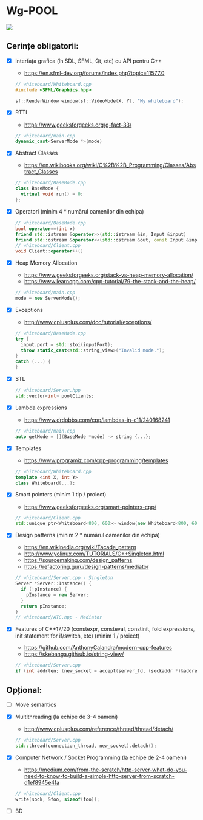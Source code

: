 # Wg-POOL

![](demo.gif)

## Cerințe obligatorii:

- [x] Interfața grafica (în SDL, SFML, Qt, etc) cu API pentru C++
    * https://en.sfml-dev.org/forums/index.php?topic=11577.0

    ```cpp
    // whiteboard/Whiteboard.cpp
    #include <SFML/Graphics.hpp>

    sf::RenderWindow window(sf::VideoMode(X, Y), "My whiteboard");
    ```

- [x] RTTI
    * https://www.geeksforgeeks.org/g-fact-33/

    ```cpp
    // whiteboard/main.cpp
    dynamic_cast<ServerMode *>(mode)
    ```

- [x] Abstract Classes 
    * https://en.wikibooks.org/wiki/C%2B%2B_Programming/Classes/Abstract_Classes

    ```cpp
    // whiteboard/BaseMode.cpp
    class BaseMode {
      virtual void run() = 0;
    };
    ```

- [x] Operatori (minim 4 * numărul oamenilor din echipa)

    ```cpp
    // whiteboard/BaseMode.cpp
    bool operator==(int x)
    friend std::istream &operator>>(std::istream &in, Input &input)
    friend std::ostream &operator<<(std::ostream &out, const Input &input)
    // whiteboard/Client.cpp
    void Client::operator++()
    ```

- [x] Heap Memory Allocation
    * https://www.geeksforgeeks.org/stack-vs-heap-memory-allocation/
    * https://www.learncpp.com/cpp-tutorial/79-the-stack-and-the-heap/

    ```cpp
    // whiteboard/main.cpp
    mode = new ServerMode();
    ```

- [x] Exceptions
    * http://www.cplusplus.com/doc/tutorial/exceptions/

    ```cpp
    // whiteboard/BaseMode.cpp
    try {
      input.port = std::stoi(inputPort);
      throw static_cast<std::string_view>("Invalid mode.");
    }
    catch (...) {
    }
    ```
    
- [x] STL

    ```cpp
    // whiteboard/Server.hpp
    std::vector<int> poolClients;
    ```

- [x] Lambda expressions
    * https://www.drdobbs.com/cpp/lambdas-in-c11/240168241

    ```cpp
    // whiteboard/main.cpp
    auto getMode = [](BaseMode *mode) -> string {...};
    ```

- [x] Templates
    * https://www.programiz.com/cpp-programming/templates

    ```cpp
    // whiteboard/Whiteboard.cpp
    template <int X, int Y>
    class Whiteboard{...};
    ```

- [x] Smart pointers (minim 1 tip / proiect)
    * https://www.geeksforgeeks.org/smart-pointers-cpp/

    ```cpp
    // whiteboard/Client.cpp
    std::unique_ptr<Whiteboard<800, 600>> window(new Whiteboard<800, 600>());
    ```

- [x] Design patterns (minim 2 * numărul oamenilor din echipa)
    * https://en.wikipedia.org/wiki/Facade_pattern
    * http://www.yolinux.com/TUTORIALS/C++Singleton.html
    * https://sourcemaking.com/design_patterns
    * https://refactoring.guru/design-patterns/mediator

    ```cpp
    // whiteboard/Server.cpp - Singleton
    Server *Server::Instance() {
      if (!pInstance) {
        pInstance = new Server;
      }
      return pInstance;
    }
    // whiteboard/ATC.hpp - Mediator
    ```

- [x] Features of C++17/20 (constexpr, consteval, constinit, fold expressions, init statement for if/switch, etc) (minim 1 / proiect)
    * https://github.com/AnthonyCalandra/modern-cpp-features 
    * https://skebanga.gith\ub.io/string-view/

    ```cpp
    // whiteboard/Server.cpp
    if (int addrlen; (new_socket = accept(server_fd, (sockaddr *)&address, (socklen_t *)&addrlen)) < 0)
    ```
  
## Opțional:

- [ ] Move semantics
- [x] Multithreading (la echipe de 3-4 oameni)
    * http://www.cplusplus.com/reference/thread/thread/detach/
  
    ```cpp
    // whiteboard/Server.cpp
    std::thread(connection_thread, new_socket).detach();
    ```

- [x] Computer Network / Socket Programming (la echipe de 2-4 oameni)
    * https://medium.com/from-the-scratch/http-server-what-do-you-need-to-know-to-build-a-simple-http-server-from-scratch-d1ef8945e4fa

    ```cpp
    // whiteboard/Client.cpp
    write(sock, &foo, sizeof(foo));
    ```

- [ ] BD
